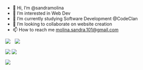 - 👋 Hi, I’m @sandramolina
- 👀 I’m interested in Web Dev
- 🌱 I’m currently studying Software Development @CodeClan
- 💞️ I’m looking to collaborate on website creation
- 📫 How to reach me molina.sandra.101@gmail.com

<p align = "left">
    <img src = "https://img.shields.io/badge/Python-3776AB?style=for-the-badge&logo=python&logoColor=white"/>
    <a href='https://www.linkedin.com/in/sandramolinaok/'>
        <img src="https://img.shields.io/badge/LinkedIn-0077B5?style=for-the-badge&logo=linkedin&logoColor=white"
        style="height : auto; margin-left : 10px; margin-right : 10px;"
        />
    </a>
    <!-- <img src="https://img.shields.io/badge/Flask-lightgrey?style=flat&logo=flask&logoColor=grey"/>
    <img src="https://img.shields.io/badge/Jinja-lightgrey?style=flat&logo=jinja&logoColor=grey"/> -->
    <!-- <img src="https://img.shields.io/badge/PostgresSQL-lightgrey?style=flat&logo=postgresql&logoColor=grey"/> -->

</p>
 <p align = "left">
    <img src="https://img.shields.io/badge/JavaScript-F7DF1E?style=for-the-badge&logo=javascript&logoColor=black">
    <img src="https://img.shields.io/badge/React-lightgrey?style=flat&logo=react&logoColor=grey"> </p>

<p align = "left">        
<a href="https://hits.seeyoufarm.com">
    <img src="https://hits.seeyoufarm.com/api/count/incr/badge.svg?url=https%3A%2F%2Fgithub.com%2Fsandramolina%2Fsandramolina&count_bg=%23B85CCF&title_bg=%23ACA2A2&icon=&icon_color=%23E7E7E7&title=hits&edge_flat=false"/></a></p>
